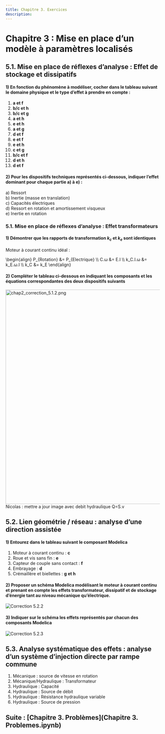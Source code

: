 ```yaml
---
title: Chapitre 3. Exercices
description: 
---
```

# Chapitre 3 : Mise en place d’un modèle à paramètres localisés 
  
 
 
## 5.1. Mise en place de réflexes d’analyse : Effet de stockage et dissipatifs

#### 1)	En fonction du phénomène à modéliser, cocher dans le tableau suivant le domaine physique et le type d’effet à prendre en compte :
1) **a et f**   
2) **b/c et h**   
3) **b/c et g**    
4) **a et h**    
5) **e et h**   
6) **a et g**    
7) **d et f**   
8) **e et f**    
9) **e et h**      
10) **c et g**     
11) **b/c et f**     
12) **d et h**    
13) **d et f**   

#### 2) Pour les dispositifs techniques représentés ci-dessous, indiquer l’effet dominant pour chaque partie a) à e) :
a) Ressort    
b) Inertie (masse en translation)     
c) Capacités électriques     
d) Ressort en rotation et amortissement visqueux     
e) Inertie en rotation     

### 5.1. Mise en place de réflexes d’analyse : Effet transformateurs

#### 1) Démontrer que les rapports de transformation $k_c$ et $k_e$ sont identiques
Moteur à courant continu idéal : 

\begin{align} 
P_{Rotation} &= P_{Electrique} \\\\
C.ω &= E.I \\\\
k_C.I.ω &= k_E.ω.I \\\\
k_C &= k_E 
\end{align}



#### 2) Compléter le tableau ci-dessous en indiquant les composants et les équations correspondantes des deux dispositifs suivants

<img src="../img/chap2_correction_5.1.2.png" alt="chap2_correction_5.1.2.png" width="700">
Nicolas : mettre a jour image avec debit hydraulique Q=S.v 

## 5.2. Lien géométrie / réseau : analyse d’une direction assistée

#### 1) Entourez dans le tableau suivant le composant Modelica   

1) Moteur à courant continu : **c**  
2) Roue et vis sans fin : **e**      
3) Capteur de couple sans contact : **f**     
4) Embrayage : **d**    
5) Crémaillère et biellettes : **g et h** 

#### 2) Proposer un schéma Modelica modélisant le moteur à courant continu et prenant en compte les effets transformateur, dissipatif et de stockage d’énergie tant au niveau mécanique qu’électrique. 

![Correction 5.2.2](../img/chap2_correction_5.2.2.png)

#### 3) Indiquer sur le schéma les effets représentés par chacun des composants Modelica

![Correction 5.2.3](../img/chap2_correction_5.2.3.png)


## 5.3. Analyse systématique des effets : analyse d’un système d’injection directe par rampe commune 

 
1) Mécanique : source de vitesse en rotation         
2) Mécanique/Hydraulique : Transformateur           
3) Hydraulique : Capacité             
4) Hydraulique : Source de débit           
5) Hydraulique : Résistance hydraulique variable           
6) Hydraulique : Source de pression             




## Suite : [Chapitre 3. Problèmes](Chapitre 3. Problemes.ipynb)
